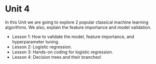 # Unit 4

In this Unit we are going to explore 2 popular classical machine learning algorithms. We also, explain the feature importance and model validation. 

- Lesson 1: How to validate the model, feature importance, and hyperparameter tuning.
- Lesson 2: Logistic regression.
- Lesson 3: Hands-on coding for logistic regression.
- Lesson 4: Decision trees and their branches!  

